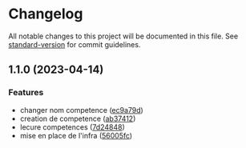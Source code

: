 # Changelog

All notable changes to this project will be documented in this file. See [standard-version](https://github.com/conventional-changelog/standard-version) for commit guidelines.

## 1.1.0 (2023-04-14)


### Features

* changer nom competence ([ec9a79d](https://github.com/kilrasemifir/clean-competences/commit/ec9a79d46285acaca3385534abac541d81a99307))
* creation de competence ([ab37412](https://github.com/kilrasemifir/clean-competences/commit/ab37412e4a14445a221eddfd86092a24f80eb7ad))
* lecure competences ([7d24848](https://github.com/kilrasemifir/clean-competences/commit/7d248486213698c31705141d29b0fb9bc526336a))
* mise en place de l'infra ([56005fc](https://github.com/kilrasemifir/clean-competences/commit/56005fcb4bec3e9ad6625b6863d73ffa28f54598))
